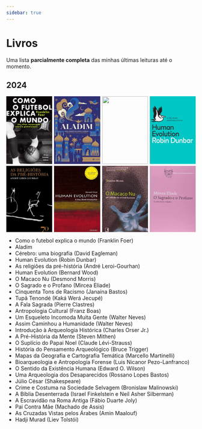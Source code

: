 ```yaml
---
sidebar: true
---
```


# Livros

Uma lista **parcialmente completa** das minhas últimas leituras até o momento.

## 2024
<div class="gallery">
<a href="/notas/livros/futebol-explica"><img class="four-grid-cells" src="/img/livros/futebol-explica.jpg"/></a>
<img class="four-grid-cells" src="/img/livros/Aladim.jpg"/>
<img class="four-grid-cells" src="/img/livros/cérebro.jpg"/>
<img class="four-grid-cells" src="/img/livros/human-evolution.jpg"/>
<img class="four-grid-cells" src="/img/livros/religioes-ph.jpg"/>
<img class="four-grid-cells" src="/img/livros/human-evolution-bw.jpg"/>
<img class="four-grid-cells" src="/img/livros/macaco-nu.jpg"/>
<img class="four-grid-cells" src="/img/livros/sagrado-profano.jpg"/>
    
</div>


- Como o futebol explica o mundo (Franklin Foer)
- Aladim
- Cérebro: uma biografia (David Eagleman)
- Human Evolution (Robin Dunbar)
- As religiões da pré-história (André Leroi-Gourhan)
- Human Evolution (Bernard Wood)
- O Macaco Nu (Desmond Morris)
- O Sagrado e o Profano (Mircea Eliade)
- Cinquenta Tons de Racismo (Janaína Bastos)
- Tupã Tenondé (Kaká Werá Jecupé)
- A Fala Sagrada (Pierre Clastres)
- Antropologia Cultural (Franz Boas)
- Um Esqueleto Incomoda Muita Gente (Walter Neves)
- Assim Caminhou a Humanidade (Walter Neves)
- Introdução à Arqueologia Histórica (Charles Orser Jr.)
- A Pré-História da Mente (Steven Mithen)
- O Suplício do Papai Noel (Claude Lévi-Strauss)
- História do Pensamento Arqueológico (Bruce Trigger)
- Mapas da Geografia e Cartografia Temática (Marcello Martinelli)
- Bioarqueologia e Antropologia Forense (Luis Nicanor Pezo-Lanfranco)
- O Sentido da Existência Humana (Edward O. Wilson)
- Uma Arqueologia dos Desaparecidos (Rossano Lopes Bastos)
- Júlio César (Shakespeare)
- Crime e Costuma na Sociedade Selvagem (Bronislaw Malinowski)
- A Bíblia Desenterrada (Israel Finkelstein e Neil Asher Silberman)
- A Escravidão na Roma Antiga (Fábio Duarte Joly)
- Pai Contra Mãe (Machado de Assis)
- As Cruzadas Vistas pelos Árabes (Amin Maalouf)
- Hadji Murad (Liev Tolstói)



<style>
.gallery {
    display: grid;
    grid-template-columns: repeat(4, 1fr);
    grid-auto-rows: auto;
    grid-auto-flow: dense;
    gap: 5px;
}

img {
    width: 100%;
    height: 100%;
    object-fit: cover;
}

img.four-grid-cells {
    grid-row: span 1 / auto;
    grid-column: span 1 / auto;
}

img.wide-image {
    grid-column: span 2 / auto;
}
</style>



<div class="container mx-auto flex flex-wrap justify-center gap-x-4 gap-y-4">

<ArticleCard
title="My new Article 1"
excerpt="Est commodi iusto et alias deleniti sed voluptatibus tempora est reprehenderit autem..."
image="/img/livros/Aladim.jpg"
href="/notas/livros/futebol-explica"
date="2023-05-29"
/>

</div>
            

        
